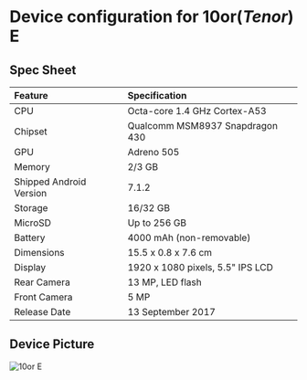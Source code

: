 # Device configuration for 10or(_Tenor_) E

## Spec Sheet

| Feature                 | Specification                     |
| :---------------------- | :-------------------------------- |
| CPU                     | Octa-core 1.4 GHz Cortex-A53      |
| Chipset                 | Qualcomm MSM8937 Snapdragon 430   |
| GPU                     | Adreno 505                        |
| Memory                  | 2/3 GB                            |
| Shipped Android Version | 7.1.2                             |
| Storage                 | 16/32 GB                          |
| MicroSD                 | Up to 256 GB                      |
| Battery                 | 4000 mAh (non-removable)          |
| Dimensions              | 15.5 x 0.8 x 7.6 cm               |
| Display                 | 1920 x 1080 pixels, 5.5" IPS LCD  |
| Rear Camera             | 13 MP, LED flash                  |
| Front Camera            | 5 MP                              |
| Release Date            | 13 September 2017                 |

## Device Picture

![10or E](https://www.91-img.com/pictures/120816-v1-10.or-e-16gb-mobile-phone-hres-3.jpg "10or E")

